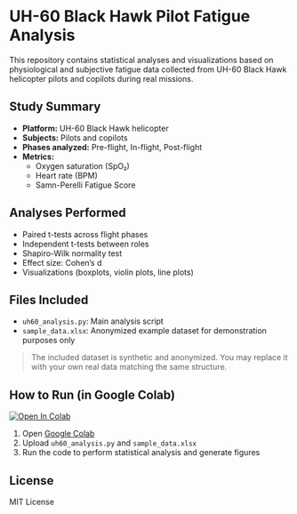 # UH-60 Black Hawk Pilot Fatigue Analysis  

This repository contains statistical analyses and visualizations based on physiological and subjective fatigue data collected from UH-60 Black Hawk helicopter pilots and copilots during real missions.

## Study Summary

- **Platform:** UH-60 Black Hawk helicopter  
- **Subjects:** Pilots and copilots  
- **Phases analyzed:** Pre-flight, In-flight, Post-flight  
- **Metrics:**
  - Oxygen saturation (SpO₂)
  - Heart rate (BPM)
  - Samn-Perelli Fatigue Score

## Analyses Performed

- Paired t-tests across flight phases  
- Independent t-tests between roles  
- Shapiro-Wilk normality test  
- Effect size: Cohen’s d  
- Visualizations (boxplots, violin plots, line plots)

## Files Included

- `uh60_analysis.py`: Main analysis script  
- `sample_data.xlsx`: Anonymized example dataset for demonstration purposes only  

> The included dataset is synthetic and anonymized. You may replace it with your own real data matching the same structure.

## How to Run (in Google Colab)

[![Open In Colab](https://colab.research.google.com/assets/colab-badge.svg)](https://colab.research.google.com/github/cem5113/uh60-fatigue-analysis/blob/main/uh60_analysis.py)

1. Open [Google Colab](https://colab.research.google.com/)
2. Upload `uh60_analysis.py` and `sample_data.xlsx`
3. Run the code to perform statistical analysis and generate figures

## License

MIT License
